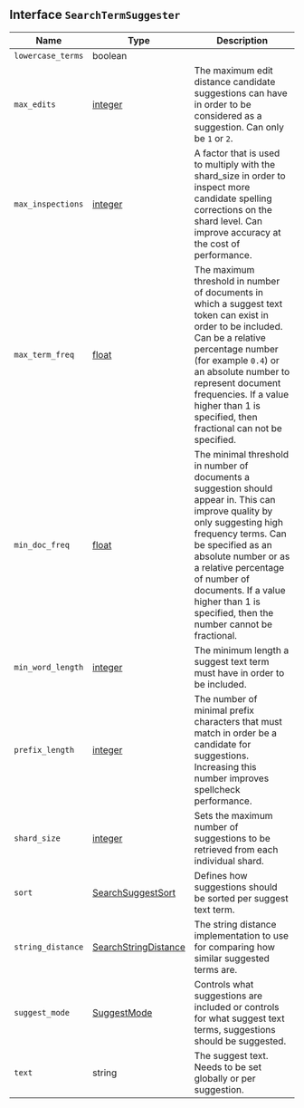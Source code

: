 ## Interface `SearchTermSuggester`

| Name | Type | Description |
| - | - | - |
| `lowercase_terms` | boolean | &nbsp; |
| `max_edits` | [integer](./integer.md) | The maximum edit distance candidate suggestions can have in order to be considered as a suggestion. Can only be `1` or `2`. |
| `max_inspections` | [integer](./integer.md) | A factor that is used to multiply with the shard_size in order to inspect more candidate spelling corrections on the shard level. Can improve accuracy at the cost of performance. |
| `max_term_freq` | [float](./float.md) | The maximum threshold in number of documents in which a suggest text token can exist in order to be included. Can be a relative percentage number (for example `0.4`) or an absolute number to represent document frequencies. If a value higher than 1 is specified, then fractional can not be specified. |
| `min_doc_freq` | [float](./float.md) | The minimal threshold in number of documents a suggestion should appear in. This can improve quality by only suggesting high frequency terms. Can be specified as an absolute number or as a relative percentage of number of documents. If a value higher than 1 is specified, then the number cannot be fractional. |
| `min_word_length` | [integer](./integer.md) | The minimum length a suggest text term must have in order to be included. |
| `prefix_length` | [integer](./integer.md) | The number of minimal prefix characters that must match in order be a candidate for suggestions. Increasing this number improves spellcheck performance. |
| `shard_size` | [integer](./integer.md) | Sets the maximum number of suggestions to be retrieved from each individual shard. |
| `sort` | [SearchSuggestSort](./SearchSuggestSort.md) | Defines how suggestions should be sorted per suggest text term. |
| `string_distance` | [SearchStringDistance](./SearchStringDistance.md) | The string distance implementation to use for comparing how similar suggested terms are. |
| `suggest_mode` | [SuggestMode](./SuggestMode.md) | Controls what suggestions are included or controls for what suggest text terms, suggestions should be suggested. |
| `text` | string | The suggest text. Needs to be set globally or per suggestion. |
